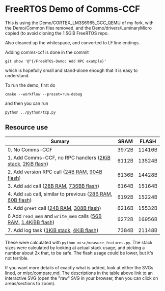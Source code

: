 # FreeRTOS Demo of Comms-CCF

This is using the Demo/CORTEX_LM3S6965_GCC_QEMU of my fork, with the
Demo/Common files removed, and the Demo/drivers/LuminaryMicro copied
(to avoid cloning the 1.5GiB FreeRTOS repo.

Also cleaned up the whitespace, and converted to LF line endings.

Adding comms-ccf is done in the commit
```
git show '@^{/FreeRTOS-Demo: Add RPC example}'
```
which is hopefully small and stand-alone enough that it is easy to
understand.

To run the demo, first do
```
cmake --workflow --preset=run-debug
```
and then you can run
```
python ../python/tcp.py
```

## Resource use

| Sumary                                                                            | SRAM  | FLASH  |
|-----------------------------------------------------------------------------------|-------|--------|
| 0. No Comms-CCF                                                                   | 3972B | 11416B |
| 1. Add Comms-CCF, no RPC handlers ([2KiB stack][1bss], [2KiB flash][1text])       | 6112B | 13524B |
| 2. Add version RPC call ([24B RAM][2bss], [904B flash][2text])                    | 6136B | 14428B |
| 3. Add `add` call ([28B RAM][3bss], [736BB flash][3text])                         | 6164B | 15164B |
| 4. Add `sub` call, similar to previous ([28B RAM][4bss], [60B flash][4text])      | 6192B | 15224B |
| 5. Add `greet` call ([24B RAM][5bss], [308B flash][5text])                        | 6216B | 15532B |
| 6  Add `read_mem` and `write_mem` calls ([56B RAM][6bss], [1.4KiBB flash][6text]) | 6272B | 16956B |
| 7. Add log task ([1KiB stack][7bss], [4KiB flash][7text])                         | 7384B | 21148B |

These were calculated with `python misc/measure_features.py`. The stack
sizes were calculated by looking at actual stack usage, and picking
a number about 2x that, to be safe. The flash usage could be lower,
but it's not terrible.

If you want more details of exactly what is added, look at either the
SVGs lined, or [misc/compare.md](misc/compare.md). The descriptions in
the table above link to an interactive SVG (open the "raw" SVG in your
browser, then you can click on areas/sections to zoom).

[1text]: https://github.com/KoviRobi/comms-ccf/raw/main/FreeRTOS-Demo/misc/compare-0-1.svg#area-FLASH-00000000-output-.text-00000000
[1bss]: https://github.com/KoviRobi/comms-ccf/raw/main/FreeRTOS-Demo/misc/compare-0-1.svg#area-SRAM-20000000-output-.bss-20000164
[2text]: https://github.com/KoviRobi/comms-ccf/raw/main/FreeRTOS-Demo/misc/compare-1-2.svg#area-FLASH-00000000-output-.text-00000000
[2bss]: https://github.com/KoviRobi/comms-ccf/raw/main/FreeRTOS-Demo/misc/compare-1-2.svg#area-SRAM-20000000-output-.bss-20000164
[3text]: https://github.com/KoviRobi/comms-ccf/raw/main/FreeRTOS-Demo/misc/compare-2-3.svg#area-FLASH-00000000-output-.text-00000000
[3bss]: https://github.com/KoviRobi/comms-ccf/raw/main/FreeRTOS-Demo/misc/compare-2-3.svg#area-SRAM-20000000-output-.bss-20000164
[4text]: https://github.com/KoviRobi/comms-ccf/raw/main/FreeRTOS-Demo/misc/compare-3-4.svg#area-FLASH-00000000-output-.text-00000000
[4bss]: https://github.com/KoviRobi/comms-ccf/raw/main/FreeRTOS-Demo/misc/compare-3-4.svg#area-SRAM-20000000-output-.bss-20000164
[5text]: https://github.com/KoviRobi/comms-ccf/raw/main/FreeRTOS-Demo/misc/compare-4-5.svg#area-FLASH-00000000-output-.text-00000000
[5bss]: https://github.com/KoviRobi/comms-ccf/raw/main/FreeRTOS-Demo/misc/compare-4-5.svg#area-SRAM-20000000-output-.bss-20000164
[6text]: https://github.com/KoviRobi/comms-ccf/raw/main/FreeRTOS-Demo/misc/compare-5-6.svg#area-FLASH-00000000-output-.text-00000000
[6bss]: https://github.com/KoviRobi/comms-ccf/raw/main/FreeRTOS-Demo/misc/compare-5-6.svg#area-SRAM-20000000-output-.bss-20000164
[7text]: https://github.com/KoviRobi/comms-ccf/raw/main/FreeRTOS-Demo/misc/compare-6-7.svg#area-FLASH-00000000-output-.text-00000000
[7bss]: https://github.com/KoviRobi/comms-ccf/raw/main/FreeRTOS-Demo/misc/compare-6-7.svg#area-SRAM-20000000-output-.bss-20000164
